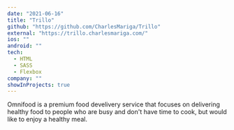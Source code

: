 ```yaml
---
date: "2021-06-16"
title: "Trillo"
github: "https://github.com/CharlesMariga/Trillo"
external: "https://trillo.charlesmariga.com/"
ios: ""
android: ""
tech:
  - HTML
  - SASS
  - Flexbox
company: ""
showInProjects: true
---
```


Omnifood is a premium food develivery service that focuses on delivering healthy food to people who are busy and don't have time to cook, but would like to enjoy a healthy meal.

